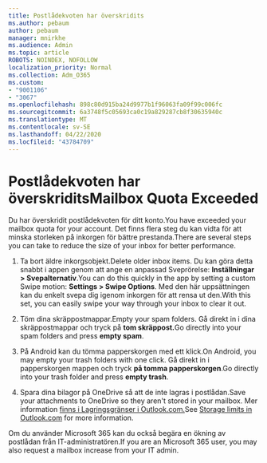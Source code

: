 ```yaml
---
title: Postlådekvoten har överskridits
ms.author: pebaum
author: pebaum
manager: mnirkhe
ms.audience: Admin
ms.topic: article
ROBOTS: NOINDEX, NOFOLLOW
localization_priority: Normal
ms.collection: Adm_O365
ms.custom:
- "9001106"
- "3067"
ms.openlocfilehash: 898c80d915ba24d9977b1f96063fa09f99c006fc
ms.sourcegitcommit: 6a3748f5c05693ca0c19a829287cb8f30635940c
ms.translationtype: MT
ms.contentlocale: sv-SE
ms.lasthandoff: 04/22/2020
ms.locfileid: "43784709"
---
```

# <a name="mailbox-quota-exceeded"></a><span data-ttu-id="2b68c-102">Postlådekvoten har överskridits</span><span class="sxs-lookup"><span data-stu-id="2b68c-102">Mailbox Quota Exceeded</span></span>

<span data-ttu-id="2b68c-103">Du har överskridit postlådekvoten för ditt konto.</span><span class="sxs-lookup"><span data-stu-id="2b68c-103">You have exceeded your mailbox quota for your account.</span></span> <span data-ttu-id="2b68c-104">Det finns flera steg du kan vidta för att minska storleken på inkorgen för bättre prestanda.</span><span class="sxs-lookup"><span data-stu-id="2b68c-104">There are several steps you can take to reduce the size of your inbox for better performance.</span></span>

1. <span data-ttu-id="2b68c-105">Ta bort äldre inkorgsobjekt.</span><span class="sxs-lookup"><span data-stu-id="2b68c-105">Delete older inbox items.</span></span> <span data-ttu-id="2b68c-106">Du kan göra detta snabbt i appen genom att ange en anpassad Sveprörelse: **Inställningar > Svepalternativ**.</span><span class="sxs-lookup"><span data-stu-id="2b68c-106">You can do this quickly in the app by setting a custom Swipe motion: **Settings > Swipe Options**.</span></span> <span data-ttu-id="2b68c-107">Med den här uppsättningen kan du enkelt svepa dig igenom inkorgen för att rensa ut den.</span><span class="sxs-lookup"><span data-stu-id="2b68c-107">With this set, you can easily swipe your way through your inbox to clear it out.</span></span>

2. <span data-ttu-id="2b68c-108">Töm dina skräppostmappar.</span><span class="sxs-lookup"><span data-stu-id="2b68c-108">Empty your spam folders.</span></span> <span data-ttu-id="2b68c-109">Gå direkt in i dina skräppostmappar och tryck på **tom skräppost.**</span><span class="sxs-lookup"><span data-stu-id="2b68c-109">Go directly into your spam folders and press **empty spam**.</span></span>

3. <span data-ttu-id="2b68c-110">På Android kan du tömma papperskorgen med ett klick.</span><span class="sxs-lookup"><span data-stu-id="2b68c-110">On Android, you may empty your trash folders with one click.</span></span> <span data-ttu-id="2b68c-111">Gå direkt in i papperskorgen mappen och tryck **på tomma papperskorgen**.</span><span class="sxs-lookup"><span data-stu-id="2b68c-111">Go directly into your trash folder and press **empty trash**.</span></span> 

4. <span data-ttu-id="2b68c-112">Spara dina bilagor på OneDrive så att de inte lagras i postlådan.</span><span class="sxs-lookup"><span data-stu-id="2b68c-112">Save your attachments to OneDrive so they aren't stored in your mailbox.</span></span> <span data-ttu-id="2b68c-113">Mer information [finns i Lagringsgränser i Outlook.com.](https://support.office.com/article/storage-limits-in-outlook-com-7ac99134-69e5-4619-ac0b-2d313bba5e9e)</span><span class="sxs-lookup"><span data-stu-id="2b68c-113">See [Storage limits in Outlook.com](https://support.office.com/article/storage-limits-in-outlook-com-7ac99134-69e5-4619-ac0b-2d313bba5e9e) for more information.</span></span> 

<span data-ttu-id="2b68c-114">Om du använder Microsoft 365 kan du också begära en ökning av postlådan från IT-administratören.</span><span class="sxs-lookup"><span data-stu-id="2b68c-114">If you are an Microsoft 365 user, you may also request a mailbox increase from your IT admin.</span></span>